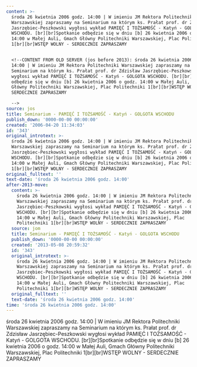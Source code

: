 ```yaml
---
content: >-
  środa 26 kwietnia 2006 godz. 14:00 | W imieniu JM Rektora Politechniki
  Warszawskiej zapraszamy na Seminarium na którym ks. Prałat prof. dr Zdzisław
  Jasrzębiec-Peszkowski wygłosi wykład PAMIĘĆ I TOŻSAMOŚĆ - Katyń - GOLGOTA
  WSCHODU. [br][br]Spotkanie odbędzie się w dniu [b] 26 kwietnia 2006 o godz.
  14:00 w Małej Auli, Gmach Główny Politechniki Warszawskiej, Plac Politechniki
  1[br][br]WSTĘP WOLNY - SERDECZNIE ZAPRASZAMY


  <!--CONTENT FROM OLD SERVER (jos before 2013): środa 26 kwietnia 2006 godz.
  14:00 | W imieniu JM Rektora Politechniki Warszawskiej zapraszamy na
  Seminarium na którym ks. Prałat prof. dr Zdzisław Jasrzębiec-Peszkowski
  wygłosi wykład PAMIĘĆ I TOŻSAMOŚĆ - Katyń - GOLGOTA WSCHODU. [br][br]Spotkanie
  odbędzie się w dniu [b] 26 kwietnia 2006 o godz. 14:00 w Małej Auli, Gmach
  Główny Politechniki Warszawskiej, Plac Politechniki 1[br][br]WSTĘP WOLNY -
  SERDECZNIE ZAPRASZAMY

  -->
source: jos
title: Seminarium - PAMIĘĆ I TOŻSAMOŚĆ - Katyń - GOLGOTA WSCHODU
publish_down: '0000-00-00 00:00:00'
created: '2006-04-20 11:34:03'
id: '343'
original_introtext: >-
  środa 26 kwietnia 2006 godz. 14:00 | W imieniu JM Rektora Politechniki
  Warszawskiej zapraszamy na Seminarium na którym ks. Prałat prof. dr Zdzisław
  Jasrzębiec-Peszkowski wygłosi wykład PAMIĘĆ I TOŻSAMOŚĆ - Katyń - GOLGOTA
  WSCHODU. [br][br]Spotkanie odbędzie się w dniu [b] 26 kwietnia 2006 o godz.
  14:00 w Małej Auli, Gmach Główny Politechniki Warszawskiej, Plac Politechniki
  1[br][br]WSTĘP WOLNY - SERDECZNIE ZAPRASZAMY
original_fulltext: ''
text-date: 'środa 26 kwietnia 2006 godz. 14:00'
after-2013-move:
  content: >-
    środa 26 kwietnia 2006 godz. 14:00 | W imieniu JM Rektora Politechniki
    Warszawskiej zapraszamy na Seminarium na którym ks. Prałat prof. dr Zdzisław
    Jasrzębiec-Peszkowski wygłosi wykład PAMIĘĆ I TOŻSAMOŚĆ - Katyń - GOLGOTA
    WSCHODU. [br][br]Spotkanie odbędzie się w dniu [b] 26 kwietnia 2006 o godz.
    14:00 w Małej Auli, Gmach Główny Politechniki Warszawskiej, Plac
    Politechniki 1[br][br]WSTĘP WOLNY - SERDECZNIE ZAPRASZAMY
  source: jom
  title: Seminarium - PAMIĘĆ I TOŻSAMOŚĆ - Katyń - GOLGOTA WSCHODU
  publish_down: '0000-00-00 00:00:00'
  created: '2013-05-08 20:59:32'
  id: '343'
  original_introtext: >-
    środa 26 kwietnia 2006 godz. 14:00 | W imieniu JM Rektora Politechniki
    Warszawskiej zapraszamy na Seminarium na którym ks. Prałat prof. dr Zdzisław
    Jasrzębiec-Peszkowski wygłosi wykład PAMIĘĆ I TOŻSAMOŚĆ - Katyń - GOLGOTA
    WSCHODU. [br][br]Spotkanie odbędzie się w dniu [b] 26 kwietnia 2006 o godz.
    14:00 w Małej Auli, Gmach Główny Politechniki Warszawskiej, Plac
    Politechniki 1[br][br]WSTĘP WOLNY - SERDECZNIE ZAPRASZAMY
  original_fulltext: ''
  text-date: 'środa 26 kwietnia 2006 godz. 14:00'
time: 'środa 26 kwietnia 2006 godz. 14:00'
---
```

środa 26 kwietnia 2006 godz. 14:00 | W imieniu JM Rektora Politechniki Warszawskiej zapraszamy na Seminarium na którym ks. Prałat prof. dr Zdzisław Jasrzębiec-Peszkowski wygłosi wykład PAMIĘĆ I TOŻSAMOŚĆ - Katyń - GOLGOTA WSCHODU. [br][br]Spotkanie odbędzie się w dniu [b] 26 kwietnia 2006 o godz. 14:00 w Małej Auli, Gmach Główny Politechniki Warszawskiej, Plac Politechniki 1[br][br]WSTĘP WOLNY - SERDECZNIE ZAPRASZAMY

<!--CONTENT FROM OLD SERVER (jos before 2013): środa 26 kwietnia 2006 godz. 14:00 | W imieniu JM Rektora Politechniki Warszawskiej zapraszamy na Seminarium na którym ks. Prałat prof. dr Zdzisław Jasrzębiec-Peszkowski wygłosi wykład PAMIĘĆ I TOŻSAMOŚĆ - Katyń - GOLGOTA WSCHODU. [br][br]Spotkanie odbędzie się w dniu [b] 26 kwietnia 2006 o godz. 14:00 w Małej Auli, Gmach Główny Politechniki Warszawskiej, Plac Politechniki 1[br][br]WSTĘP WOLNY - SERDECZNIE ZAPRASZAMY
-->

<!--{{json:{"created_date":"2006-04-20 11:34:03","publish_down":"0000-00-00 00:00:00","id":"343"}}}-->